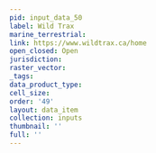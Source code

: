 ```yaml
---
pid: input_data_50
label: Wild Trax
marine_terrestrial: 
link: https://www.wildtrax.ca/home
open_closed: Open
jurisdiction: 
raster_vector: 
_tags: 
data_product_type: 
cell_size: 
order: '49'
layout: data_item
collection: inputs
thumbnail: ''
full: ''
---
```

